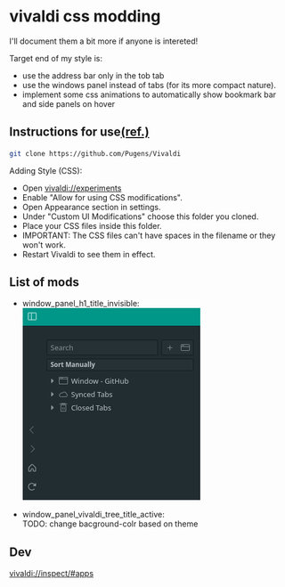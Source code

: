 # vivaldi css modding

I'll document them a bit more if anyone is intereted!

Target end of my style is:
- use the address bar only in the tob tab
- use the windows panel instead of tabs (for its more compact nature).
- implement some css animations to automatically show bookmark bar and side panels on hover

## Instructions for use[(ref.)](https://forum.vivaldi.net/topic/10549/modding-vivaldi)
```bash
git clone https://github.com/Pugens/Vivaldi
```

Adding Style (CSS):
- Open [vivaldi://experiments](vivaldi://experiments)
- Enable "Allow for using CSS modifications".
- Open Appearance section in settings.
- Under "Custom UI Modifications" choose this folder you cloned.
- Place your CSS files inside this folder.
- IMPORTANT: The CSS files can't have spaces in the filename or they won't work.
- Restart Vivaldi to see them in effect.

## List of mods
- window_panel_h1_title_invisible:\
![](window_panel_h1_title_invisible.png)

- window_panel_vivaldi_tree_title_active:\
TODO: change bacground-colr based on theme

## Dev
[vivaldi://inspect/#apps](vivaldi://inspect/#apps)
